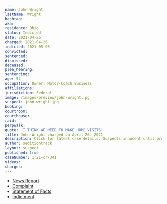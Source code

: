 ```yaml
---
name: John Wright
lastName: Wright
hashtag:
aka:
residence: Ohio
status: Indicted
date: 2021-04-26
charged: 2021-04-26
indicted: 2021-05-05
convicted: 
sentenced: 
dismissed: 
deceased:
plea_hearing:
sentencing:
age: 54
occupation: Owner, Motor-Coach Business
affiliations:
jurisdiction: Federal
image: /images/preview/john-wright.jpg
suspect: john-wright.jpg
booking:
courtroom:
courthouse:
raid:
perpwalk:
quote: 'I THINK WE NEED TO MAKE HOME VISITS'
title: John Wright charged on April 26, 2021
description: Click for latest case details. Suspects innocent until proven guilty.
author: seditiontrack
layout: suspect
published: true
caseNumber: 1:21-cr-341
videos:
charges:
---
```

- [News Report](https://www.cantonrep.com/story/news/2021/05/03/stark-county-man-arrested-charged-capitol-riot/4924457001/)
- [Complaint](https://www.justice.gov/usao-dc/case-multi-defendant/file/1391066/download)
- [Statement of Facts](https://www.justice.gov/usao-dc/case-multi-defendant/file/1391071/download)
- [Indictment](https://www.justice.gov/usao-dc/case-multi-defendant/file/1393041/download)

